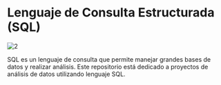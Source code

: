 # Lenguaje de Consulta Estructurada (SQL) 

![2](https://user-images.githubusercontent.com/86261762/197587483-005d0daf-d25b-4a84-92d3-e442fb837acc.png)

SQL es un lenguaje de consulta que permite manejar grandes bases de datos y realizar análisis. 
Este repositorio está dedicado a proyectos de análisis de datos utilizando lenguaje SQL. 
